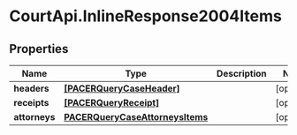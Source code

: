 # CourtApi.InlineResponse2004Items

## Properties
Name | Type | Description | Notes
------------ | ------------- | ------------- | -------------
**headers** | [**[PACERQueryCaseHeader]**](PACERQueryCaseHeader.md) |  | [optional] 
**receipts** | [**[PACERQueryReceipt]**](PACERQueryReceipt.md) |  | [optional] 
**attorneys** | [**PACERQueryCaseAttorneysItems**](PACERQueryCaseAttorneysItems.md) |  | [optional] 


